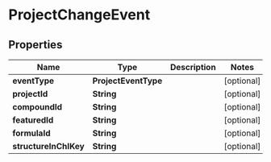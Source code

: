 

# ProjectChangeEvent


## Properties

| Name | Type | Description | Notes |
|------------ | ------------- | ------------- | -------------|
|**eventType** | **ProjectEventType** |  |  [optional] |
|**projectId** | **String** |  |  [optional] |
|**compoundId** | **String** |  |  [optional] |
|**featuredId** | **String** |  |  [optional] |
|**formulaId** | **String** |  |  [optional] |
|**structureInChIKey** | **String** |  |  [optional] |



